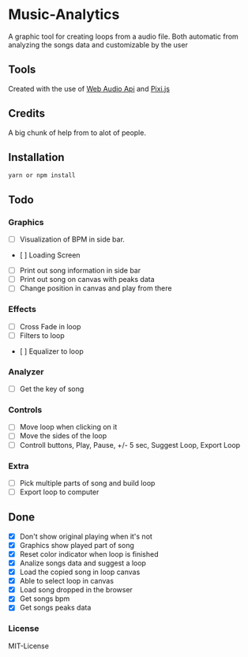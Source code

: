 # Music-Analytics

A graphic tool for creating loops from a audio file.
Both automatic from analyzing the songs data and customizable by the user

## Tools

Created with the use of [Web Audio Api](https://developer.mozilla.org/en-US/docs/Web/API/Web_Audio_API) and [Pixi.js](https://developer.mozilla.org/en-US/docs/Web/API/Canvas_API)

## Credits

A big chunk of help from to alot of people.

## Installation

`yarn or npm install`

## Todo

### Graphics

- [ ] Visualization of BPM in side bar.
- [ ] Loading Screen
- [ ] Print out song information in side bar
- [ ] Print out song on canvas with peaks data
- [ ] Change position in canvas and play from there

### Effects

- [ ] Cross Fade in loop
- [ ] Filters to loop
- [ ] Equalizer to loop

### Analyzer

- [ ] Get the key of song

### Controls

- [ ] Move loop when clicking on it
- [ ] Move the sides of the loop
- [ ] Controll buttons, Play, Pause, +/- 5 sec, Suggest Loop, Export Loop

### Extra

- [ ] Pick multiple parts of song and build loop
- [ ] Export loop to computer

## Done

- [x] Don't show original playing when it's not
- [x] Graphics show played part of song
- [x] Reset color indicator when loop is finished
- [x] Analize songs data and suggest a loop
- [x] Load the copied song in loop canvas
- [x] Able to select loop in canvas
- [x] Load song dropped in the browser
- [x] Get songs bpm
- [x] Get songs peaks data

### License

MIT-License
